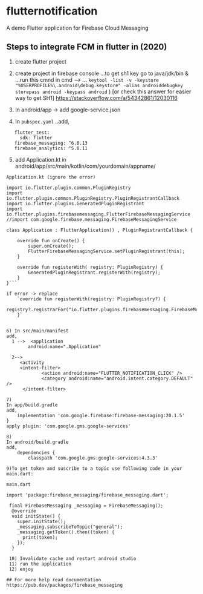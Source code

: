 # flutternotification

A demo Flutter application for Firebase Cloud Messaging 

## Steps to integrate FCM in flutter in (2020)

1. create flutter project
2. create project in firebase console
...to get sh1 key go to java/jdk/bin & 
...run this cmnd in cmd -->
... `keytool -list -v -keystore "%USERPROFILE%\.android\debug.keystore" -alias androiddebugkey storepass android -keypass android`
)
[or check this answer for easier way to get SH1] https://stackoverflow.com/a/54342861/12030116

3. In android/app -> add google-service.json
4. In `pubspec.yaml`
..add,
```dev_dependencies:
   flutter_test:
     sdk: flutter
   firebase_messaging: ^6.0.13
   firebase_analytics: ^5.0.11
  ```


5. add Application.kt in android/app/src/main/kotlin/com/yourdomain/appname/

`Application.kt (ignore the error)`

```import io.flutter.app.FlutterApplication
import io.flutter.plugin.common.PluginRegistry
import io.flutter.plugin.common.PluginRegistry.PluginRegistrantCallback
import io.flutter.plugins.GeneratedPluginRegistrant
import io.flutter.plugins.firebasemessaging.FlutterFirebaseMessagingService
//import com.google.firebase.messaging.FirebaseMessagingService

class Application : FlutterApplication() , PluginRegistrantCallback {

    override fun onCreate() {
        super.onCreate();
        FlutterFirebaseMessagingService.setPluginRegistrant(this);
    }

    override fun registerWith( registry: PluginRegistry) {
        GeneratedPluginRegistrant.registerWith(registry);
    }
}```

if error -> replace
    `override fun registerWith(registry: PluginRegistry?) {
        registry?.registrarFor("io.flutter.plugins.firebasemessaging.FirebaseMessagingPlugin");
    }`


6) In src/main/manifest
add,
  1 -->  <application
        android:name=".Application"

  2-->    
     <activity        
     <intent-filter>
             <action android:name="FLUTTER_NOTIFICATION_CLICK" />
             <category android:name="android.intent.category.DEFAULT" />
      </intent-filter>

7)
In app/build.gradle
add,
    implementation 'com.google.firebase:firebase-messaging:20.1.5'
}
apply plugin: 'com.google.gms.google-services'

8)
In android/build.gradle
add,
    dependencies {
        classpath 'com.google.gms:google-services:4.3.3'

9)To get token and suscribe to a topic use following code in your main.dart:

main.dart 

import 'package:firebase_messaging/firebase_messaging.dart';

 final FirebaseMessaging _messaging = FirebaseMessaging();
  @override
  void initState() {
    super.initState();
    _messaging.subscribeToTopic("general");
    _messaging.getToken().then((token) {
      print(token);
    });
  }
  
 10) Invalidate cache and restart android studio
 11) run the application
 12) enjoy

## For more help read documentation https://pub.dev/packages/firebase_messaging
